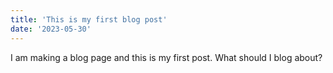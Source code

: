 ```yaml
---
title: 'This is my first blog post'
date: '2023-05-30'
---
```


I am making a blog page and this is my first post. What should I blog about? 
